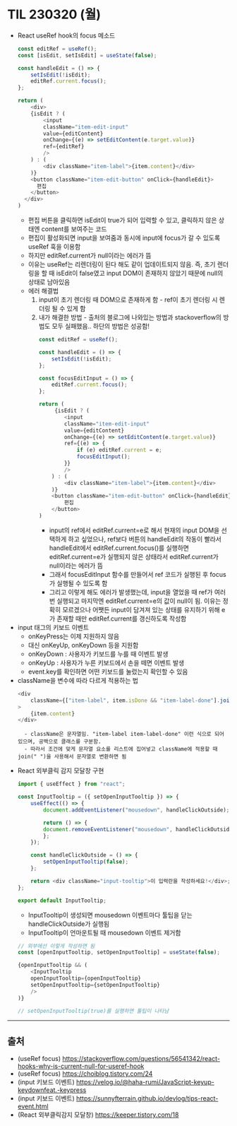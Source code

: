 # TIL 230320 (월)

- React useRef hook의 focus 메소드
    ```javascript
    const editRef = useRef();
    const [isEdit, setIsEdit] = useState(false);

    const handleEdit = () => {
        setIsEdit(!isEdit);
        editRef.current.focus();
    };

    return (
        <div>
        {isEdit ? (
            <input
            className="item-edit-input"
            value={editContent}
            onChange={(e) => setEditContent(e.target.value)}
            ref={editRef}
            />
        ) : (
            <div className="item-label">{item.content}</div>
        )}
        <button className="item-edit-button" onClick={handleEdit}>
          편집
        </button>
      </div>
    )
    ```
    - 편집 버튼을 클릭하면 isEdit이 true가 되어 입력할 수 있고, 클릭하지 않은 상태엔 content를 보여주는 코드
    - 편집이 활성화되면 input을 보여줌과 동시에 input에 focus가 갈 수 있도록 useRef 훅을 이용함
    - 하지만 editRef.current가 null이라는 에러가 뜸
    - 이유는 useRef는 리렌더링이 된다 해도 같이 업데이트되지 않음. 즉, 초기 렌더링을 할 때 isEdit이 false였고 input DOM이 존재하지 않았기 때문에 null의 상태로 남아있음
    - 에러 해결법
        1. input이 초기 렌더링 때 DOM으로 존재하게 함 - ref이 초기 렌더링 시 렌더링 될 수 있게 함
        2. 내가 해결한 방법 - 출처의 블로그에 나와있는 방법과 stackoverflow의 방법도 모두 실패했음.. 하단의 방법은 성공함!
            ```javascript
            const editRef = useRef();

            const handleEdit = () => {
                setIsEdit(!isEdit);
            };

            const focusEditInput = () => {
                editRef.current.focus();
            };

            return (
                 {isEdit ? (
                    <input
                    className="item-edit-input"
                    value={editContent}
                    onChange={(e) => setEditContent(e.target.value)}
                    ref={(e) => {
                        if (e) editRef.current = e;
                        focusEditInput();
                    }}
                    />
                ) : (
                    <div className="item-label">{item.content}</div>
                )}
                <button className="item-edit-button" onClick={handleEdit}>
                    편집
                </button>
            )
            ```
            - input의 ref에서 editRef.current=e로 해서 현재의 input DOM을 선택하게 하고 싶었으나, ref보다 버튼의 handleEdit의 작동이 빨라서 handleEdit에서 editRef.current.focus()를 실행하면 editRef.current=e가 실행되지 않은 상태라서 editRef.current가 null이라는 에러가 뜸
            - 그래서 focusEditInput 함수를 만들어서 ref 코드가 실행된 후 focus가 실행될 수 있도록 함
            - 그리고 이렇게 해도 에러가 발생했는데, input을 열었을 때 ref가 여러번 실행되고 마지막엔 editRef.current=e의 값이 null이 됨. 이유는 정확히 모르겠으나 어쨋든 input이 담겨져 있는 상태를 유지하기 위해 e가 존재할 때만 editRef.current를 갱신하도록 작성함
- input 태그의 키보드 이벤트
    - onKeyPress는 이제 지원하지 않음
    - 대신 onKeyUp, onKeyDown 등을 지원함
    - onKeyDown : 사용자가 키보드를 누를 때 이벤트 발생
    - onKeyUp : 사용자가 누른 키보드에서 손을 떼면 이벤트 발생
    - event.key를 확인하면 어떤 키보드를 눌렀는지 확인할 수 있음
- className을 변수에 따라 다르게 적용하는 법
    ```javascript
    <div
        className={["item-label", item.isDone && "item-label-done"].join(" ")}
    >
        {item.content}
    </div>
    ```
        - className은 문자열임. "item-label item-label-done" 이런 식으로 되어 있으며, 공백으로 클래스를 구분함.
        - 따라서 조건에 맞게 문자열 요소를 리스트에 집어넣고 className에 적용할 때 join(" ")을 사용해서 문자열로 변환하면 됨
- React 외부클릭 감지 모달창 구현
    ```javascript
    import { useEffect } from "react";

    const InputTooltip = ({ setOpenInputTooltip }) => {
        useEffect(() => {
            document.addEventListener("mousedown", handleClickOutside);

            return () => {
            document.removeEventListener("mousedown", handleClickOutside);
            };
        });

        const handleClickOutside = () => {
            setOpenInputTooltip(false);
        };

        return <div className="input-tooltip">이 입력란을 작성하세요!</div>;
    };

    export default InputTooltip;
    ```
    - InputTooltip이 생성되면 mousedown 이벤트마다 툴팁을 닫는 handleClickOutside가 실행됨
    - InputTooltip이 언마운트될 때 mousedown 이벤트 제거함
    ```javascript
    // 외부에선 이렇게 작성하면 됨
    const [openInputTooltip, setOpenInputTooltip] = useState(false);

    {openInputTooltip && (
        <InputTooltip
        openInputTooltip={openInputTooltip}
        setOpenInputTooltip={setOpenInputTooltip}
        />
    )}

    // setOpenInputTooltip(true)를 실행하면 툴팁이 나타남
    ```

---
## 출처
- (useRef focus) https://stackoverflow.com/questions/56541342/react-hooks-why-is-current-null-for-useref-hook
- (useRef focus) https://choiblog.tistory.com/24
- (input 키보드 이벤트) https://velog.io/@haha-rumi/JavaScript-keyup-keydownfeat.-keypress
- (input 키보드 이벤트) https://sunnyfterrain.github.io/devlog/tips-react-event.html
- (React 외부클릭감지 모달창) https://keeper.tistory.com/18